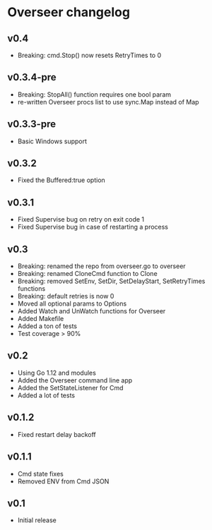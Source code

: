 # Overseer changelog

## v0.4
* Breaking: cmd.Stop() now resets RetryTimes to 0

## v0.3.4-pre
* Breaking: StopAll() function requires one bool param
* re-written Overseer procs list to use sync.Map instead of Map

## v0.3.3-pre
* Basic Windows support

## v0.3.2
* Fixed the Buffered:true option

## v0.3.1
* Fixed Supervise bug on retry on exit code 1
* Fixed Supervise bug in case of restarting a process

## v0.3
* Breaking: renamed the repo from overseer.go to overseer
* Breaking: renamed CloneCmd function to Clone
* Breaking: removed SetEnv, SetDir, SetDelayStart, SetRetryTimes functions
* Breaking: default retries is now 0
* Moved all optional params to Options
* Added Watch and UnWatch functions for Overseer
* Added Makefile
* Added a ton of tests
* Test coverage > 90%

## v0.2
* Using Go 1.12 and modules
* Added the Overseer command line app
* Added the SetStateListener for Cmd
* Added a lot of tests

## v0.1.2
* Fixed restart delay backoff

## v0.1.1
* Cmd state fixes
* Removed ENV from Cmd JSON

## v0.1
* Initial release
